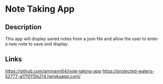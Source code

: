 # Note Taking App

## Description
This app will display saved notes from a json file and allow the user to enter a new note to save and display.

## Links
https://github.com/ammann64/note-taking-app
https://protected-waters-52777-a17f0115b214.herokuapp.com/